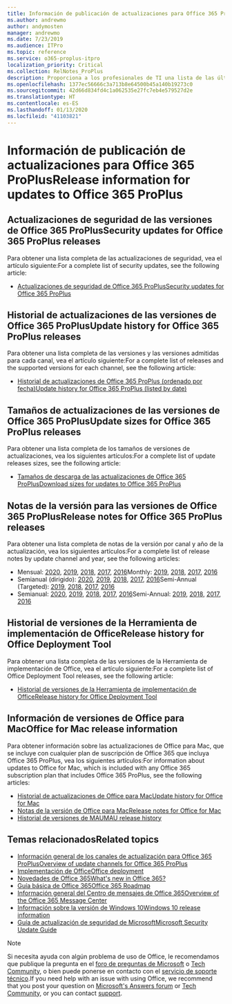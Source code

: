 ```yaml
---
title: Información de publicación de actualizaciones para Office 365 ProPlus
ms.author: andrewmo
author: andymosten
manager: andrewmo
ms.date: 7/23/2019
ms.audience: ITPro
ms.topic: reference
ms.service: o365-proplus-itpro
localization_priority: Critical
ms.collection: RelNotes_ProPlus
description: Proporciona a los profesionales de TI una lista de las últimas versiones de Office 365 ProPlus para cada canal de actualización y vínculos a notas de la versión y el historial de actualizaciones.
ms.openlocfilehash: 1377ec56666c3a713b8e64500b45a140b19273c0
ms.sourcegitcommit: 42d66d834fd4c1a062535e27fc7eb4e579527d2e
ms.translationtype: HT
ms.contentlocale: es-ES
ms.lasthandoff: 01/13/2020
ms.locfileid: "41103821"
---
```

# <a name="release-information-for-updates-to-office-365-proplus"></a><span data-ttu-id="a0005-103">Información de publicación de actualizaciones para Office 365 ProPlus</span><span class="sxs-lookup"><span data-stu-id="a0005-103">Release information for updates to Office 365 ProPlus</span></span>


## <a name="security-updates-for-office-365-proplus-releases"></a><span data-ttu-id="a0005-104">Actualizaciones de seguridad de las versiones de Office 365 ProPlus</span><span class="sxs-lookup"><span data-stu-id="a0005-104">Security updates for Office 365 ProPlus releases</span></span>

<span data-ttu-id="a0005-105">Para obtener una lista completa de las actualizaciones de seguridad, vea el artículo siguiente:</span><span class="sxs-lookup"><span data-stu-id="a0005-105">For a complete list of security updates, see the following article:</span></span>
 - [<span data-ttu-id="a0005-106">Actualizaciones de seguridad de Office 365 ProPlus</span><span class="sxs-lookup"><span data-stu-id="a0005-106">Security updates for Office 365 ProPlus</span></span>](office365-proplus-security-updates.md)


## <a name="update-history-for-office-365-proplus-releases"></a><span data-ttu-id="a0005-107">Historial de actualizaciones de las versiones de Office 365 ProPlus</span><span class="sxs-lookup"><span data-stu-id="a0005-107">Update history for Office 365 ProPlus releases</span></span>

<span data-ttu-id="a0005-108">Para obtener una lista completa de las versiones y las versiones admitidas para cada canal, vea el artículo siguiente:</span><span class="sxs-lookup"><span data-stu-id="a0005-108">For a complete list of releases and the supported versions for each channel, see the following article:</span></span>
 - [<span data-ttu-id="a0005-109">Historial de actualizaciones de Office 365 ProPlus (ordenado por fecha)</span><span class="sxs-lookup"><span data-stu-id="a0005-109">Update history for Office 365 ProPlus (listed by date)</span></span>](update-history-office365-proplus-by-date.md)


 ## <a name="update-sizes-for-office-365-proplus-releases"></a><span data-ttu-id="a0005-110">Tamaños de actualizaciones de las versiones de Office 365 ProPlus</span><span class="sxs-lookup"><span data-stu-id="a0005-110">Update sizes for Office 365 ProPlus releases</span></span>

<span data-ttu-id="a0005-111">Para obtener una lista completa de los tamaños de versiones de actualizaciones, vea los siguientes artículos:</span><span class="sxs-lookup"><span data-stu-id="a0005-111">For a complete list of update releases sizes, see the following article:</span></span>
 - [<span data-ttu-id="a0005-112">Tamaños de descarga de las actualizaciones de Office 365 ProPlus</span><span class="sxs-lookup"><span data-stu-id="a0005-112">Download sizes for updates to Office 365 ProPlus</span></span>](download-sizes-office365-proplus-updates.md)

## <a name="release-notes-for-office-365-proplus-releases"></a><span data-ttu-id="a0005-113">Notas de la versión para las versiones de Office 365 ProPlus</span><span class="sxs-lookup"><span data-stu-id="a0005-113">Release notes for Office 365 ProPlus releases</span></span>

<span data-ttu-id="a0005-114">Para obtener una lista completa de notas de la versión por canal y año de la actualización, vea los siguientes artículos:</span><span class="sxs-lookup"><span data-stu-id="a0005-114">For a complete list of release notes by update channel and year, see the following articles:</span></span>
 - <span data-ttu-id="a0005-115">Mensual: [2020](monthly-channel-2020.md), [2019](monthly-channel-2019.md), [2018](monthly-channel-2018.md), [2017](monthly-channel-2017.md), [2016](monthly-channel-2016.md)</span><span class="sxs-lookup"><span data-stu-id="a0005-115">Monthly: [2019](monthly-channel-2020.md), [2018](monthly-channel-2019.md), [2017](monthly-channel-2018.md), [2016](monthly-channel-2017.md)</span></span>
 - <span data-ttu-id="a0005-116">Semianual (dirigido): [2020](semi-annual-channel-targeted-2020.md), [2019](semi-annual-channel-targeted-2019.md), [2018](semi-annual-channel-targeted-2018.md), [2017](semi-annual-channel-targeted-2017.md), [2016](semi-annual-channel-targeted-2016.md)</span><span class="sxs-lookup"><span data-stu-id="a0005-116">Semi-Annual (Targeted): [2019](semi-annual-channel-targeted-2020.md), [2018](semi-annual-channel-targeted-2019.md), [2017](semi-annual-channel-targeted-2018.md), [2016](semi-annual-channel-targeted-2017.md)</span></span>
 - <span data-ttu-id="a0005-117">Semianual: [2020](semi-annual-channel-2020.md), [2019](semi-annual-channel-2019.md), [2018](semi-annual-channel-2018.md), [2017](semi-annual-channel-2017.md), [2016](semi-annual-channel-2016.md)</span><span class="sxs-lookup"><span data-stu-id="a0005-117">Semi-Annual: [2019](semi-annual-channel-2020.md), [2018](semi-annual-channel-2019.md), [2017](semi-annual-channel-2018.md), [2016](semi-annual-channel-2017.md)</span></span>

 ## <a name="release-history-for-office-deployment-tool"></a><span data-ttu-id="a0005-118">Historial de versiones de la Herramienta de implementación de Office</span><span class="sxs-lookup"><span data-stu-id="a0005-118">Release history for Office Deployment Tool</span></span>
 <span data-ttu-id="a0005-119">Para obtener una lista completa de las versiones de la Herramienta de implementación de Office, vea el artículo siguiente:</span><span class="sxs-lookup"><span data-stu-id="a0005-119">For a complete list of Office Deployment Tool releases, see the following article:</span></span>
 - [<span data-ttu-id="a0005-120">Historial de versiones de la Herramienta de implementación de Office</span><span class="sxs-lookup"><span data-stu-id="a0005-120">Release history for Office Deployment Tool</span></span>](ODT-release-history.md)

## <a name="office-for-mac-release-information"></a><span data-ttu-id="a0005-121">Información de versiones de Office para Mac</span><span class="sxs-lookup"><span data-stu-id="a0005-121">Office for Mac release information</span></span>

<span data-ttu-id="a0005-122">Para obtener información sobre las actualizaciones de Office para Mac, que se incluye con cualquier plan de suscripción de Office 365 que incluya Office 365 ProPlus, vea los siguientes artículos:</span><span class="sxs-lookup"><span data-stu-id="a0005-122">For information about updates to Office for Mac, which is included with any Office 365 subscription plan that includes Office 365 ProPlus, see the following articles:</span></span>
 - [<span data-ttu-id="a0005-123">Historial de actualizaciones de Office para Mac</span><span class="sxs-lookup"><span data-stu-id="a0005-123">Update history for Office for Mac</span></span>](update-history-office-for-mac.md)
 - [<span data-ttu-id="a0005-124">Notas de la versión de Office para Mac</span><span class="sxs-lookup"><span data-stu-id="a0005-124">Release notes for Office for Mac</span></span>](release-notes-office-for-mac.md)
 - [<span data-ttu-id="a0005-125">Historial de versiones de MAU</span><span class="sxs-lookup"><span data-stu-id="a0005-125">MAU release history</span></span>](release-history-microsoft-autoupdate.md)


## <a name="related-topics"></a><span data-ttu-id="a0005-126">Temas relacionados</span><span class="sxs-lookup"><span data-stu-id="a0005-126">Related topics</span></span>

- [<span data-ttu-id="a0005-127">Información general de los canales de actualización para Office 365 ProPlus</span><span class="sxs-lookup"><span data-stu-id="a0005-127">Overview of update channels for Office 365 ProPlus</span></span>](https://docs.microsoft.com/deployoffice/overview-of-update-channels-for-office-365-proplus)
- [<span data-ttu-id="a0005-128">Implementación de Office</span><span class="sxs-lookup"><span data-stu-id="a0005-128">Office deployment</span></span>](https://docs.microsoft.com/deployoffice/)
- [<span data-ttu-id="a0005-129">Novedades de Office 365</span><span class="sxs-lookup"><span data-stu-id="a0005-129">What's new in Office 365?</span></span>](https://support.office.com/article/95c8d81d-08ba-42c1-914f-bca4603e1426)
- [<span data-ttu-id="a0005-130">Guía básica de Office 365</span><span class="sxs-lookup"><span data-stu-id="a0005-130">Office 365 Roadmap</span></span>](https://products.office.com/business/office-365-roadmap)
- [<span data-ttu-id="a0005-131">Información general del Centro de mensajes de Office 365</span><span class="sxs-lookup"><span data-stu-id="a0005-131">Overview of the Office 365 Message Center</span></span>](https://support.office.com/article/38fb3333-bfcc-4340-a37b-deda509c2093)
- [<span data-ttu-id="a0005-132">Información sobre la versión de Windows 10</span><span class="sxs-lookup"><span data-stu-id="a0005-132">Windows 10 release information</span></span>](https://www.microsoft.com/itpro/windows-10/release-information)
- [<span data-ttu-id="a0005-133">Guía de actualización de seguridad de Microsoft</span><span class="sxs-lookup"><span data-stu-id="a0005-133">Microsoft Security Update Guide</span></span>](https://portal.msrc.microsoft.com/)

> [!NOTE]
> <span data-ttu-id="a0005-134">Si necesita ayuda con algún problema de uso de Office, le recomendamos que publique la pregunta en el [foro de preguntas de Microsoft](https://answers.microsoft.com/) o [Tech Community](https://techcommunity.microsoft.com/), o bien puede ponerse en contacto con el [servicio de soporte técnico](https://support.microsoft.com/contactus).</span><span class="sxs-lookup"><span data-stu-id="a0005-134">If you need help with an issue with using Office, we recommend that you post your question on [Microsoft's Answers forum](https://answers.microsoft.com/) or [Tech Community](https://techcommunity.microsoft.com/), or you can contact [support](https://support.microsoft.com/contactus).</span></span>
